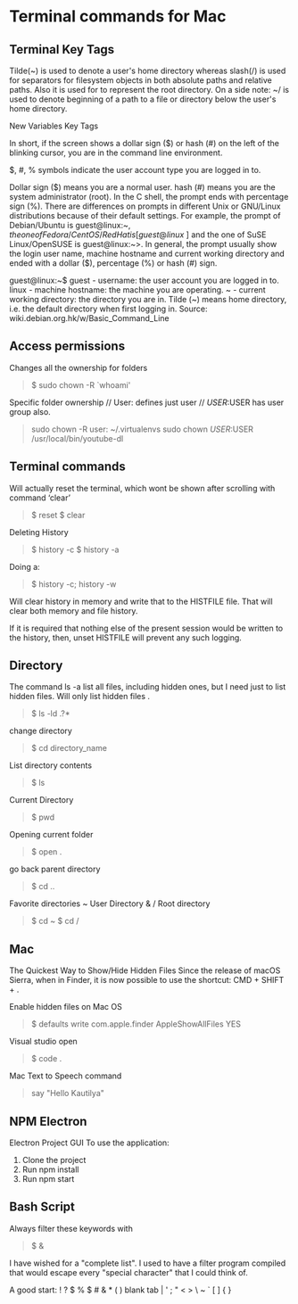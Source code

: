# Terminal commands for Mac

## Terminal Key Tags

Tilde(~) is used to denote a user's home directory whereas slash(/) is used for separators for filesystem objects in both absolute paths and relative paths. Also it is used for to represent the root directory.
On a side note:
~/ is used to denote beginning of a path to a file or directory below the user's home directory.

New Variables Key Tags

In short, if the screen shows a dollar sign (\$) or hash (#) on the left of the blinking cursor, you are in the command line environment.

\$, #, % symbols indicate the user account type you are logged in to.

Dollar sign (\$) means you are a normal user.
hash (#) means you are the system administrator (root).
In the C shell, the prompt ends with percentage sign (%).
There are differences on prompts in different Unix or GNU/Linux distributions because of their default settings. For example, the prompt of Debian/Ubuntu is guest@linux:~$, the one of Fedora/CentOS/RedHat is [guest@linux ~]$ and the one of SuSE Linux/OpenSUSE is guest@linux:~>. In general, the prompt usually show the login user name, machine hostname and current working directory and ended with a dollar (\$), percentage (%) or hash (#) sign.

guest@linux:~\$
guest - username: the user account you are logged in to.
linux - machine hostname: the machine you are operating.
~ - current working directory: the directory you are in. Tilde (~) means home directory, i.e. the default directory when first logging in.
Source: wiki.debian.org.hk/w/Basic_Command_Line

## Access permissions

Changes all the ownership for folders

> \$ sudo chown -R `whoami'

Specific folder ownership
// User: defines just user
// $USER:$USER has user group also.

> sudo chown -R user: ~/.virtualenvs
> sudo chown $USER:$USER /usr/local/bin/youtube-dl


## Terminal commands

Will actually reset the terminal, which wont be shown after scrolling with command ‘clear’

> \$ reset
> \$ clear

Deleting History

> \$ history -c
> \$ history -a

Doing a:

> \$ history -c; history -w

Will clear history in memory and write that to the HISTFILE file.
That will clear both memory and file history.

If it is required that nothing else of the present session would be written to the history, then, unset HISTFILE will prevent any such logging.

## Directory

The command ls -a list all files, including hidden ones, but I need just to list hidden files.
Will only list hidden files .

> \$ ls -ld .?\*

change directory

> \$ cd directory_name

List directory contents

> \$ ls

Current Directory

> \$ pwd

Opening current folder

> \$ open .

go back parent directory

> \$ cd ..

Favorite directories
~ User Directory & / Root directory

> \$ cd ~
> \$ cd /

## Mac

The Quickest Way to Show/Hide Hidden Files
Since the release of macOS Sierra, when in Finder, it is now possible to use the shortcut:
CMD + SHIFT + .

Enable hidden files on Mac OS

> \$ defaults write com.apple.finder AppleShowAllFiles YES

Visual studio open

> \$ code .

Mac Text to Speech command

> say "Hello Kautilya"

## NPM Electron

Electron Project GUI
To use the application:

1. Clone the project
2. Run npm install
3. Run npm start

## Bash Script

Always filter these keywords with

> \$ \&

I have wished for a "complete list". I used to have a filter program compiled that would escape every "special character" that I could think of.

A good start: ! ? $ % $ # & \* ( ) blank tab | ' ; " < > \ ~ ` [ ] { }
